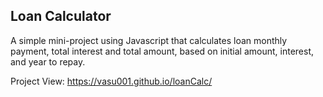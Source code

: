 ## Loan Calculator

A simple mini-project using Javascript that calculates loan monthly payment, total interest and total amount, based on initial amount, interest, and year to repay.

Project View: https://vasu001.github.io/loanCalc/
